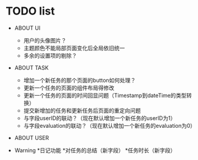 # TODO list
* ABOUT UI
    * 用户的头像图片？
    * 主题颜色不能局部页面变化后全局依旧统一
    * 多余的设置项的剔除？
* ABOUT TASK
    * 增加一个新任务的那个页面的button如何处理？
    * 更新一个任务的页面的组件布局得修改
    * 更新一个任务的页面的时间回显问题（Timestamp到dateTime的类型转换）
    * 提交新增加的任务和更新任务后页面的重定向问题
    * 与字段userID的联动？（现在默认增加一个新任务的userID为1）
    * 与字段evaluation的联动？（现在默认增加一个新任务的evaluation为0）

* ABOUT USER

* Warning
    *日记功能
    *对任务的总结（新字段）
    *任务时长（新字段）
    